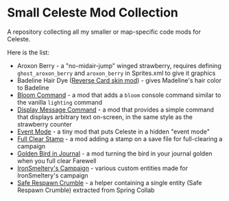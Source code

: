 # Small Celeste Mod Collection

A repository collecting all my smaller or map-specific code mods for Celeste.

Here is the list:
- Aroxon Berry - a "no-midair-jump" winged strawberry, requires defining `ghost_aroxon_berry` and `aroxon_berry` in Sprites.xml to give it graphics
- Badeline Hair Dye ([Reverse Card skin mod](https://gamebanana.com/mods/251787)) - gives Madeline's hair color to Badeline
- [Bloom Command](https://gamebanana.com/mods/53703) - a mod that adds a `bloom` console command similar to the vanilla `lighting` command
- [Display Message Command](https://gamebanana.com/mods/421935) - a mod that provides a simple command that displays arbitrary text on-screen, in the same style as the strawberry counter
- [Event Mode](https://gamebanana.com/mods/53674) - a tiny mod that puts Celeste in a hidden "event mode"
- [Full Clear Stamp](https://gamebanana.com/mods/34279) - a mod adding a stamp on a save file for full-clearing a campaign
- [Golden Bird in Journal](https://gamebanana.com/mods/53662) - a mod turning the bird in your journal golden when you full clear Farewell
- [IronSmeltery's Campaign](https://gamebanana.com/mods/150697) - various custom entities made for IronSmeltery's campaign
- [Safe Respawn Crumble](https://gamebanana.com/mods/53746) - a helper containing a single entity (Safe Respawn Crumble) extracted from Spring Collab